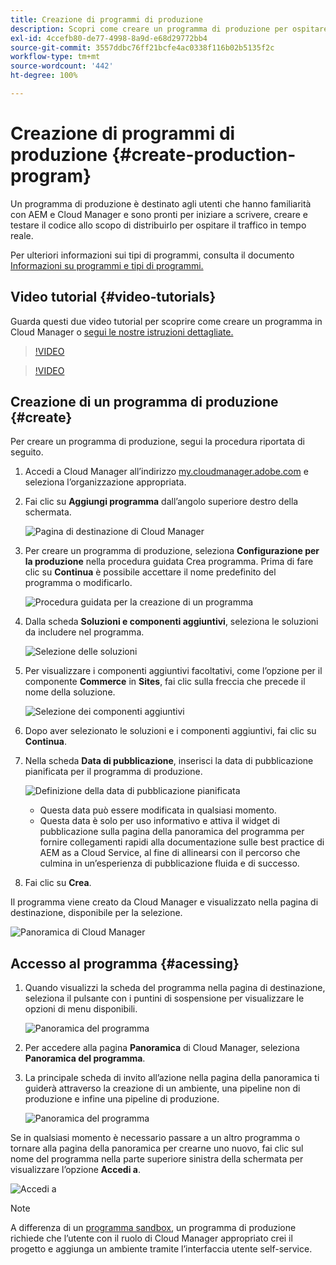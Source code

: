 ```yaml
---
title: Creazione di programmi di produzione
description: Scopri come creare un programma di produzione per ospitare il traffico in tempo reale con Cloud Manager.
exl-id: 4ccefb80-de77-4998-8a9d-e68d29772bb4
source-git-commit: 3557ddbc76ff21bcfe4ac0338f116b02b5135f2c
workflow-type: tm+mt
source-wordcount: '442'
ht-degree: 100%

---
```



# Creazione di programmi di produzione {#create-production-program}

Un programma di produzione è destinato agli utenti che hanno familiarità con AEM e Cloud Manager e sono pronti per iniziare a scrivere, creare e testare il codice allo scopo di distribuirlo per ospitare il traffico in tempo reale.

Per ulteriori informazioni sui tipi di programmi, consulta il documento [Informazioni su programmi e tipi di programmi.](program-types.md)

## Video tutorial {#video-tutorials}

Guarda questi due video tutorial per scoprire come creare un programma in Cloud Manager o [segui le nostre istruzioni dettagliate.](#create)

>[!VIDEO](https://video.tv.adobe.com/v/334953)

>[!VIDEO](https://video.tv.adobe.com/v/334954)

## Creazione di un programma di produzione {#create}

Per creare un programma di produzione, segui la procedura riportata di seguito.

1. Accedi a Cloud Manager all’indirizzo [my.cloudmanager.adobe.com](https://my.cloudmanager.adobe.com/) e seleziona l’organizzazione appropriata.

1. Fai clic su **Aggiungi programma** dall’angolo superiore destro della schermata.

   ![Pagina di destinazione di Cloud Manager](assets/first_timelogin1.png)

1. Per creare un programma di produzione, seleziona **Configurazione per la produzione** nella procedura guidata Crea programma. Prima di fare clic su **Continua** è possibile accettare il nome predefinito del programma o modificarlo.

   ![Procedura guidata per la creazione di un programma](assets/create-prod1.png)

1. Dalla scheda **Soluzioni e componenti aggiuntivi**, seleziona le soluzioni da includere nel programma.

   ![Selezione delle soluzioni](assets/setup-prod-select.png)

1. Per visualizzare i componenti aggiuntivi facoltativi, come l’opzione per il componente **Commerce** in **Sites**, fai clic sulla freccia che precede il nome della soluzione.

   ![Selezione dei componenti aggiuntivi](assets/setup-prod-commerce.png)

1. Dopo aver selezionato le soluzioni e i componenti aggiuntivi, fai clic su **Continua**.

1. Nella scheda **Data di pubblicazione**, inserisci la data di pubblicazione pianificata per il programma di produzione.

   ![Definizione della data di pubblicazione pianificata](assets/setup-go-live.png)

   * Questa data può essere modificata in qualsiasi momento.
   * Questa data è solo per uso informativo e attiva il widget di pubblicazione sulla pagina della panoramica del programma per fornire collegamenti rapidi alla documentazione sulle best practice di AEM as a Cloud Service, al fine di allinearsi con il percorso che culmina in un’esperienza di pubblicazione fluida e di successo.

1. Fai clic su **Crea**.

Il programma viene creato da Cloud Manager e visualizzato nella pagina di destinazione, disponibile per la selezione.

![Panoramica di Cloud Manager](assets/navigate-cm.png)

## Accesso al programma {#acessing}

1. Quando visualizzi la scheda del programma nella pagina di destinazione, seleziona il pulsante con i puntini di sospensione per visualizzare le opzioni di menu disponibili.

   ![Panoramica del programma](assets/program-overview.png)

1. Per accedere alla pagina **Panoramica** di Cloud Manager, seleziona **Panoramica del programma**.

1. La principale scheda di invito all’azione nella pagina della panoramica ti guiderà attraverso la creazione di un ambiente, una pipeline non di produzione e infine una pipeline di produzione.

   ![Panoramica del programma](assets/set-up-prod5.png)

Se in qualsiasi momento è necessario passare a un altro programma o tornare alla pagina della panoramica per crearne uno nuovo, fai clic sul nome del programma nella parte superiore sinistra della schermata per visualizzare l’opzione **Accedi a**.

![Accedi a](assets/create-program-a1.png)

>[!NOTE]
>
>A differenza di un [programma sandbox](introduction-sandbox-programs.md#auto-creation), un programma di produzione richiede che l’utente con il ruolo di Cloud Manager appropriato crei il progetto e aggiunga un ambiente tramite l’interfaccia utente self-service.
